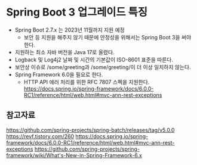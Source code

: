 # Spring Boot 3 업그레이드 특징
* Spring Boot 2.7.x 는 2023년 11월까지 지원 예정
    * 보안 등 지원을 해주지 않기 때문에 안정성을 위해서는 Spring Boot 3을 써야 한다.
* 지원하는 최소 자바 버전을 Java 17로 올렸다.
*  Logback 및 Log4j2 날짜 및 시간의 기본값이 ISO-8601 표준을 따른다.
* 보안상 이슈로 /some/greeting과 /some/greeting/이 더 이상 일치하지 않는다.
* Spring Framework 6.0을 필요로 한다.
    * HTTP API 에러 처리를 위한 RFC 7807 스펙을 지원한다.
    https://docs.spring.io/spring-framework/docs/6.0.0-RC1/reference/html/web.html#mvc-ann-rest-exceptions

## 참고자료
https://github.com/spring-projects/spring-batch/releases/tag/v5.0.0
https://revf.tistory.com/260
https://docs.spring.io/spring-framework/docs/6.0.0-RC1/reference/html/web.html#mvc-ann-rest-exceptions
https://github.com/spring-projects/spring-framework/wiki/What's-New-in-Spring-Framework-6.x
